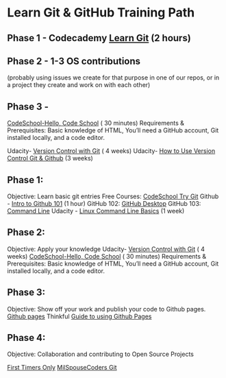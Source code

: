 
# Learn Git & GitHub Training Path

## Phase 1 - Codecademy [Learn Git](https://www.codecademy.com/learn/learn-git) (2 hours)

## Phase 2 - 1-3 OS contributions
(probably using issues we create for that purpose in one of our repos, or in a project they create and work on with each other)

## Phase 3 -
[CodeSchool-Hello, Code School](https://www.codeschool.com/projects/hello-code-school) ( 30 minutes)
Requirements & Prerequisites: Basic knowledge of HTML, You’ll need a GitHub account, Git installed locally, and a code editor.

Udacity- [Version Control with Git](https://www.udacity.com/course/version-control-with-git--ud123) ( 4 weeks)
Udacity- [How to Use Version Control Git & Github](https://www.udacity.com/course/how-to-use-git-and-github--ud775) (3 weeks)


## Phase 1:
Objective: Learn basic git entries
Free Courses:
[CodeSchool Try Git](https://www.codeschool.com/courses/try-git)
Github - [Intro to Github 101](https://services.github.com/on-demand/intro-to-github/) (1 hour)
GitHub 102: [GitHub Desktop](https://services.github.com/on-demand/github-desktop)
GitHub 103: [Command Line](https://services.github.com/on-demand/github-cli)
Udacity - [Linux Command Line Basics](https://www.udacity.com/course/linux-command-line-basics--ud595) (1 week)

## Phase 2:
Objective: Apply your knowledge
Udacity- [Version Control with Git](https://www.udacity.com/course/version-control-with-git--ud123) ( 4 weeks)
 [CodeSchool-Hello, Code School](https://www.codeschool.com/projects/hello-code-school) ( 30 minutes)
Requirements & Prerequisites: Basic knowledge of HTML, You’ll need a GitHub account, Git installed locally, and a code editor.

## Phase 3:
Objective: Show off your work and publish your code to Github pages.
[Github pages](https://pages.github.com/)
Thinkful [Guide to using Github Pages](https://www.thinkful.com/learn/a-guide-to-using-github-pages/start/existing-project/user-page/)

## Phase 4:
Objective: Collaboration and contributing to Open Source Projects


[First Timers Only](http://www.firsttimersonly.com/)
[MilSpouseCoders Git](https://github.com/milspousecoders)
